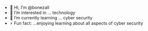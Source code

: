 - 👋 Hi, I’m @bonezall
- 👀 I’m interested in ... technology
- 🌱 I’m currently learning ... cyber security
- ⚡ Fun fact: ...enjoying learning about all aspects of cyber security

<!---
bonezall/bonezall is a ✨ special ✨ repository because its `README.md` (this file) appears on your GitHub profile.
You can click the Preview link to take a look at your changes.
--->

